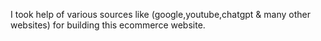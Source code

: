 I took help of various sources like (google,youtube,chatgpt & many other websites) for building this ecommerce website.
